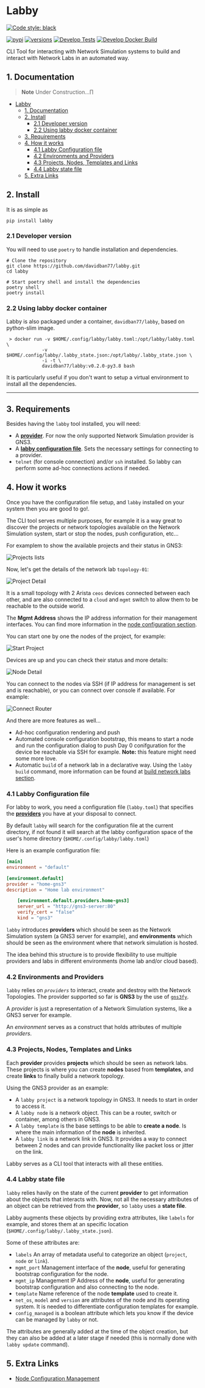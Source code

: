 # Labby

[![Code style: black](https://img.shields.io/badge/code%20style-black-000000.svg)](https://github.com/ambv/black)
<!-- [![codecov](https://codecov.io/gh/davidban77/labby/branch/develop/graph/badge.svg)](https://codecov.io/gh/davidban77/labby) -->
<!-- [![Total alerts](https://img.shields.io/lgtm/alerts/g/davidban77/labby.svg?logo=lgtm&logoWidth=18)](https://lgtm.com/projects/g/davidban77/labby/alerts/) -->
<!-- [![Language grade: Python](https://img.shields.io/lgtm/grade/python/g/davidban77/labby.svg?logo=lgtm&logoWidth=18)](https://lgtm.com/projects/g/davidban77/labby/context:python) -->
[![pypi](https://img.shields.io/pypi/v/labby.svg)](https://pypi.python.org/pypi/labby)
[![versions](https://img.shields.io/pypi/pyversions/labby.svg)](https://github.com/davidban77/labby)
[![Develop Tests](https://github.com/davidban77/labby/actions/workflows/tests.yml/badge.svg)](https://github.com/davidban77/labby/actions/workflows/tests.yml)
[![Develop Docker Build](https://github.com/davidban77/labby/actions/workflows/docker_build.yml/badge.svg)](https://github.com/davidban77/labby/actions/workflows/docker_build.yml)

CLI Tool for interacting with Network Simulation systems to build and interact with Network Labs in an automated way.

## 1. Documentation

> **Note**
> Under Construction...∏

- [Labby](#labby)
  - [1. Documentation](#1-documentation)
  - [2. Install](#2-install)
    - [2.1 Developer version](#21-developer-version)
    - [2.2 Using labby docker container](#22-using-labby-docker-container)
  - [3. Requirements](#3-requirements)
  - [4. How it works](#4-how-it-works)
    - [4.1 Labby Configuration file](#41-labby-configuration-file)
    - [4.2 Environments and Providers](#42-environments-and-providers)
    - [4.3 Projects, Nodes, Templates and Links](#43-projects-nodes-templates-and-links)
    - [4.4 Labby state file](#44-labby-state-file)
  - [5. Extra Links](#5-extra-links)

## 2. Install

It is as simple as

```shell
pip install labby
```

### 2.1 Developer version

You will need to use `poetry` to handle installation and dependencies.

```shell
# Clone the repository
git clone https://github.com/davidban77/labby.git
cd labby

# Start poetry shell and install the dependencies
poetry shell
poetry install
```

### 2.2 Using labby docker container

Labby is also packaged under a container, `davidban77/labby`, based on python-slim image.

```shell
 > docker run -v $HOME/.config/labby/labby.toml:/opt/labby/labby.toml \
             -v $HOME/.config/labby/.labby_state.json:/opt/labby/.labby_state.json \
             -i -t \
             davidban77/labby:v0.2.0-py3.8 bash
```

It is particularly useful if you don't want to setup a virtual environment to install all the dependencies.

---

## 3. Requirements

Besides having the `labby` tool installed, you will need:

- A [**provider**](#51-environments-and-providers). For now the only supported Network Simulation provider is GNS3.
- A [**labby configuration file**](#51-labby-configuration-file). Sets the necessary settings for connecting to a provider.
- `telnet` (for console connection) and/or `ssh` installed. So labby can perform some ad-hoc connections actions if needed.

## 4. How it works

Once you have the configuration file setup, and `labby` installed on your system then you are good to go!.

The CLI tool serves multiple purposes, for example it is a way great to discover the projects or network topologies available on the Network Simulation system, start or stop the nodes, push configuration, etc...

For examplem to show the available projects and their status in GNS3:

![Projects lists](imgs/labby_projects_lists.png)

Now, let's get the details of the network lab `topology-01`:

![Project Detail](imgs/labby_project_detail.png)

It is a small topology with 2 Arista `ceos` devices connected between each other, and are also connected to a `cloud` and `mgmt` switch to allow them to be reachable to the outside world.

The **Mgmt Address** shows the IP address information for their management interfaces. You can find more information in the [node configuration section](docs/NODE_CONFIGURATION.md).

You can start one by one the nodes of the project, for example:

![Start Project](imgs/labby_start_project.png)

Devices are up and you can check their status and more details:

![Node Detail](imgs/labby_node_detail.png)

You can connect to the nodes via SSH (if IP address for management is set and is reachable), or you can connect over console if available. For example:

![Connect Router](imgs/labby_connect_router.png)

And there are more features as well...

- Ad-hoc configuration rendering and push
- Automated console configuration bootstrap, this means to start a node and run the configuration dialog to push Day 0 conifguration for the device be reachable via SSH for example. **Note:** this feature might need some more love.
- Automatic `build` of a network lab in a declarative way. Using the `labby build` command, more information can be found at [build network labs section](docs/BUILD_NETWORK_LABS.md).

### 4.1 Labby Configuration file

For labby to work, you need a configuration file (`labby.toml`) that specifies the [**providers**](#environments-and-providers) you have at your disposal to connect.

By default `labby` will search for the configuration file at the current directory, if not found it will search at the labby configuration space of the user's home directory (`$HOME/.config/labby/labby.toml`)

Here is an example configuration file:

```toml
[main]
environment = "default"

[environment.default]
provider = "home-gns3"
description = "Home lab environment"

    [environment.default.providers.home-gns3]
    server_url = "http://gns3-server:80"
    verify_cert = "false"
    kind = "gns3"
```

`labby` introduces **providers** which should be seen as the Network Simulation system (a GNS3 server for example), and **environments** which should be seen as the environment where that network simulation is hosted.

The idea behind this structure is to provide flexibility to use multiple providers and labs in different environments (home lab and/or cloud based).

### 4.2 Environments and Providers

`labby` relies on *`providers`* to interact, create and destroy with the Network Topologies. The provider supported so far is **GNS3** by the use of [`gns3fy`](https://github.com/davidban77/gns3fy).

A *provider* is just a representation of a Network Simulation systems, like a GNS3 server for example.

An *environment* serves as a construct that holds attributes of multiple *providers*.

### 4.3 Projects, Nodes, Templates and Links

Each **provider** provides **projects** which should be seen as network labs. These projects is where you can create **nodes** based from **templates**, and create **links** to finally build a network topology.

Using the GNS3 provider as an example:

- A `labby project` is a network topology in GNS3. It needs to start in order to access it.
- A `labby node` is a network object. This can be a router, switch or container, among others in GNS3.
- A `labby template` is the base settings to be able to **create a node**. Is where the main information of the **node** is inherited.
- A `labby link` is a network link in GNS3. It provides a way to connect between 2 nodes and can provide functionality like packet loss or jitter on the link.

Labby serves as a CLI tool that interacts with all these entities.

### 4.4 Labby state file

`labby` relies havily on the state of the current **provider** to get information about the objects that interacts with. Now, not all the necessary attributes of an object can be retrieved from the **provider**, so `labby` uses a **state file**.

Labby augments these objects by providing extra attributes, like `labels` for example, and stores them at an specific location (`$HOME/.config/labby/.labby_state.json`).

Some of these attributes are:

- `labels` An array of metadata useful to categorize an object (`project`, `node` or `link`).
- `mgmt_port` Management interface of the **node**, useful for generating bootstrap configuration for the node.
- `mgmt_ip` Management IP Address of the **node**, useful for generating bootstrap configuration and also connecting to the node.
- `template` Name reference of the node **template** used to create it.
- `net_os`, `model` and `version` are attributes of the node and its operating system. It is needed to differentiate configuration templates for example.
- `config_managed` is a boolean attribute which lets you know if the device can be managed by `labby` or not.

The attributes are generally added at the time of the object creation, but they can also be added at a later stage if needed (this is normally done with `labby update` command).

## 5. Extra Links

- [Node Configuration Management](docs/NODE_CONFIGURATION.md)
